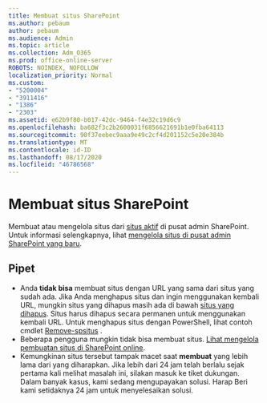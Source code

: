 ```yaml
---
title: Membuat situs SharePoint
ms.author: pebaum
author: pebaum
ms.audience: Admin
ms.topic: article
ms.collection: Adm_O365
ms.prod: office-online-server
ROBOTS: NOINDEX, NOFOLLOW
localization_priority: Normal
ms.custom:
- "5200004"
- "3911416"
- "1386"
- "2303"
ms.assetid: e62b9f80-b017-42dc-9464-f4e32c19d6c9
ms.openlocfilehash: ba682f3c2b2600031f6856621691b1e0fba64113
ms.sourcegitcommit: 90f37eebec9aaa9e49c2cf4d201152c5e20e384b
ms.translationtype: MT
ms.contentlocale: id-ID
ms.lasthandoff: 08/17/2020
ms.locfileid: "46786568"
---
```

# <a name="create-a-sharepoint-site"></a>Membuat situs SharePoint

Membuat atau mengelola situs dari [situs aktif](https://admin.microsoft.com/sharepoint?page=sitemanagement&modern=true) di pusat admin SharePoint. Untuk informasi selengkapnya, lihat [mengelola situs di pusat admin SharePoint yang baru](https://docs.microsoft.com/sharepoint/manage-site-creation). 

## <a name="tips"></a>Pipet

- Anda **tidak bisa** membuat situs dengan URL yang sama dari situs yang sudah ada. Jika Anda menghapus situs dan ingin menggunakan kembali URL, mungkin situs yang dihapus masih ada di bawah [situs yang dihapus](https://admin.microsoft.com/sharepoint?page=recyclebin&modern=true). Situs harus dihapus secara permanen untuk menggunakan kembali URL. Untuk menghapus situs dengan PowerShell, lihat contoh cmdlet [Remove-spsitus](https://docs.microsoft.com/sharepoint/manage-sites-in-new-admin-center#delete-a-site) .
- Beberapa pengguna mungkin tidak bisa membuat situs. [Lihat mengelola pembuatan situs di SharePoint online](https://docs.microsoft.com/sharepoint/manage-site-creation).
- Kemungkinan situs tersebut tampak macet saat **membuat** yang lebih lama dari yang diharapkan. Jika lebih dari 24 jam telah berlalu sejak pertama kali melihat masalah ini, silakan masuk ke tiket dukungan. Dalam banyak kasus, kami sedang mengupayakan solusi. Harap Beri kami setidaknya 24 jam untuk menyelesaikan solusi.
